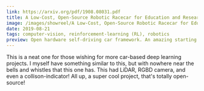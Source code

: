 ```yaml
---
link: https://arxiv.org/pdf/1908.08031.pdf
title: A Low-Cost, Open-Source Robotic Racecar for Education and Research
image: /images/showreel/A Low-Cost, Open-Source Robotic Racecar for Education and Research.jpg
date: 2019-08-21
tags: computer-vision, reinforcement-learning (RL), robotics
preview: Open hardware self-driving car framework. An amazing starting point! 
---
```


This is a neat one for those wishing for more car-based deep learning
projects. I myself have something similar to this, but with nowhere near the
bells and whistles that this one has. This had LiDAR, RGBD camera, and even a
collison-indicator! All up, a super cool project, that's totally open-source!

